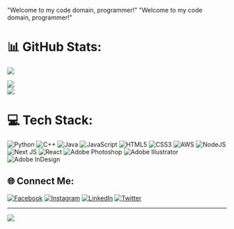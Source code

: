  "Welcome to my code domain, programmer!" 
"Welcome to my code domain, programmer!"
<img src="https://i.pinimg.com/originals/e4/26/70/e426702edf874b181aced1e2fa5c6cde.gif" alt="">

# 📊 GitHub Stats:
![](https://github-readme-stats.vercel.app/api/top-langs/?username=mukeshkumarutmani&theme=radical&hide_border=false&include_all_commits=false&count_private=true&layout=compact)

 ![](https://github-readme-streak-stats.herokuapp.com/?user=mukeshkumarutmani&theme=radical&hide_border=false)<br/>
![](https://github-readme-stats.vercel.app/api?username=mukeshkumarutmani&theme=radical&hide_border=false&include_all_commits=false&count_private=true)<br/>

# 💻 Tech Stack:
![Python](https://img.shields.io/badge/python-3670A0?style=flat&logo=python&logoColor=ffdd54) ![C++](https://img.shields.io/badge/c++-%2300599C.svg?style=flat&logo=c%2B%2B&logoColor=white) ![Java](https://img.shields.io/badge/java-%23ED8B00.svg?style=flat&logo=java&logoColor=white) ![JavaScript](https://img.shields.io/badge/javascript-%23323330.svg?style=flat&logo=javascript&logoColor=%23F7DF1E) ![HTML5](https://img.shields.io/badge/html5-%23E34F26.svg?style=flat&logo=html5&logoColor=white) ![CSS3](https://img.shields.io/badge/css3-%231572B6.svg?style=flat&logo=css3&logoColor=white) ![AWS](https://img.shields.io/badge/AWS-%23FF9900.svg?style=flat&logo=amazon-aws&logoColor=white) ![NodeJS](https://img.shields.io/badge/node.js-6DA55F?style=flat&logo=node.js&logoColor=white) ![Next JS](https://img.shields.io/badge/Next-black?style=flat&logo=next.js&logoColor=white) ![React](https://img.shields.io/badge/react-%2320232a.svg?style=flat&logo=react&logoColor=%2361DAFB) ![Adobe Photoshop](https://img.shields.io/badge/adobephotoshop-%2331A8FF.svg?style=flat&logo=adobephotoshop&logoColor=white) ![Adobe Illustrator](https://img.shields.io/badge/adobeillustrator-%23FF9A00.svg?style=flat&logo=adobeillustrator&logoColor=white) ![Adobe InDesign](https://img.shields.io/badge/Adobe%20InDesign-49021F?style=flat&logo=adobeindesign&logoColor=white)
## 🌐 Connect Me:
[![Facebook](https://img.shields.io/badge/Facebook-%231877F2.svg?logo=Facebook&logoColor=white)](https://facebook.com/https://www.facebook.com/mukeshUtmani/) [![Instagram](https://img.shields.io/badge/Instagram-%23E4405F.svg?logo=Instagram&logoColor=white)](https://instagram.com/https://www.instagram.com/mukesh_utmani/) [![LinkedIn](https://img.shields.io/badge/LinkedIn-%230077B5.svg?logo=linkedin&logoColor=white)](https://linkedin.com/in/https://www.linkedin.com/in/mukesh-kumar-utmani-30b82b20a/) [![Twitter](https://img.shields.io/badge/Twitter-%231DA1F2.svg?logo=Twitter&logoColor=white)](https://twitter.com/https://twitter.com/MukeshUtmani) 



---
[![](https://visitcount.itsvg.in/api?id=mukeshkumarutmani&icon=2&color=0)](https://visitcount.itsvg.in)

<!-- Proudly created with GPRM ( https://gprm.itsvg.in ) -->
